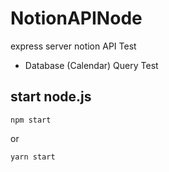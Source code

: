 # NotionAPINode
 express server
 notion API Test
  - Database (Calendar) Query Test
  
## start node.js
```
npm start
```
or
```
yarn start
```
